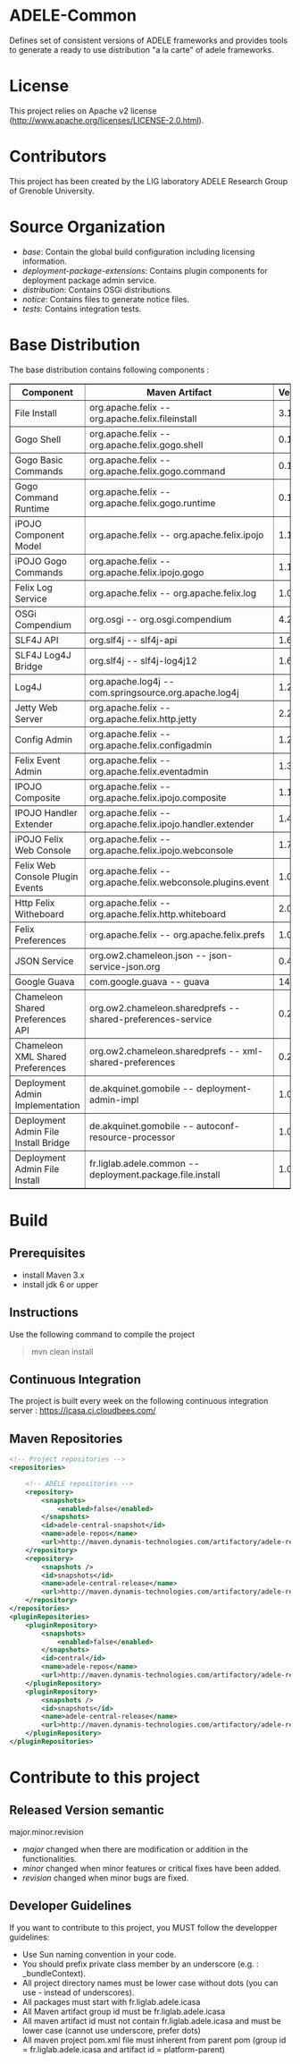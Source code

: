 ADELE-Common
============

Defines set of consistent versions of ADELE frameworks and provides tools to generate a ready to use distribution
"a la carte" of adele frameworks.

License
=====

This project relies on Apache v2 license (<http://www.apache.org/licenses/LICENSE-2.0.html>).

Contributors
=====

This project has been created by the LIG laboratory ADELE Research Group of Grenoble University.

Source Organization
====

- _base_: Contain the global build configuration including licensing information.
- _deployment-package-extensions_: Contains plugin components for deployment package admin service.
- _distribution_: Contains OSGi distributions.
- _notice_: Contains files to generate notice files.
- _tests_: Contains integration tests.

Base Distribution
============

The base distribution contains following components :

<table cellpadding="2" cellspacing="0" border="1">
<tr>
  <th>Component</th>
  <th>Maven Artifact</th>
  <th>Version</th>
</tr>
<tr>
  <td>File Install</td>
  <td>org.apache.felix -- org.apache.felix.fileinstall</td>
  <td>3.1.4</td>
</tr>
<tr>
  <td>Gogo Shell</td>
  <td>org.apache.felix -- org.apache.felix.gogo.shell</td>
  <td>0.10.0</td>
</tr>
<tr>
  <td>Gogo Basic Commands</td>
  <td>org.apache.felix -- org.apache.felix.gogo.command</td>
  <td>0.12.0</td>
</tr>
<tr>
  <td>Gogo Command Runtime</td>
  <td>org.apache.felix -- org.apache.felix.gogo.runtime</td>
  <td>0.10.0</td>
</tr>
<tr>
  <td>iPOJO Component Model</td>
  <td>org.apache.felix -- org.apache.felix.ipojo</td>
  <td>1.10.1</td>
</tr>
<tr>
  <td>iPOJO Gogo Commands</td>
  <td>org.apache.felix -- org.apache.felix.ipojo.gogo</td>
  <td>1.10.1</td>
</tr>
<tr>
  <td>Felix Log Service</td>
  <td>org.apache.felix -- org.apache.felix.log</td>
  <td>1.0.1</td>
</tr>
<tr>
  <td>OSGi Compendium</td>
  <td>org.osgi -- org.osgi.compendium</td>
  <td>4.2.0</td>
</tr>
<tr>
  <td>SLF4J API</td>
  <td>org.slf4j -- slf4j-api</td>
  <td>1.6.4</td>
</tr>
<tr>
  <td>SLF4J Log4J Bridge</td>
  <td>org.slf4j -- slf4j-log4j12</td>
  <td>1.6.4</td>
</tr>
<tr>
  <td>Log4J</td>
  <td>org.apache.log4j -- com.springsource.org.apache.log4j</td>
  <td>1.2.16</td>
</tr>
<tr>
  <td>Jetty Web Server</td>
  <td>org.apache.felix -- org.apache.felix.http.jetty</td>
  <td>2.2.0</td>
</tr>
<tr>
  <td>Config Admin</td>
  <td>org.apache.felix -- org.apache.felix.configadmin</td>
  <td>1.2.8</td>
</tr>
<tr>
  <td>Felix Event Admin</td>
  <td>org.apache.felix -- org.apache.felix.eventadmin</td>
  <td>1.3.0</td>
</tr>
<tr>
  <td>IPOJO Composite</td>
  <td>org.apache.felix -- org.apache.felix.ipojo.composite</td>
  <td>1.10.1</td>
</tr>
<tr>
  <td>IPOJO Handler Extender</td>
  <td>org.apache.felix -- org.apache.felix.ipojo.handler.extender</td>
  <td>1.4.0</td>
</tr>
<tr>
  <td>iPOJO Felix Web Console</td>
  <td>org.apache.felix -- org.apache.felix.ipojo.webconsole</td>
  <td>1.7.0</td>
</tr>
<tr>
  <td>Felix Web Console Plugin Events</td>
  <td>org.apache.felix -- org.apache.felix.webconsole.plugins.event</td>
  <td>1.0.2</td>
</tr>
<tr>
  <td>Http Felix Witheboard</td>
  <td>org.apache.felix -- org.apache.felix.http.whiteboard</td>
  <td>2.0.4</td>
</tr>
<tr>
  <td>Felix Preferences</td>
  <td>org.apache.felix -- org.apache.felix.prefs</td>
  <td>1.0.4</td>
</tr>
<tr>
  <td>JSON Service</td>
  <td>org.ow2.chameleon.json -- json-service-json.org</td>
  <td>0.4.0</td>
</tr>
<tr>
  <td>Google Guava</td>
  <td>com.google.guava -- guava</td>
  <td>14.0.1</td>
</tr>
<tr>
  <td>Chameleon Shared Preferences API</td>
  <td>org.ow2.chameleon.sharedprefs -- shared-preferences-service</td>
  <td>0.2.0</td>
</tr>
<tr>
  <td>Chameleon XML Shared Preferences</td>
  <td>org.ow2.chameleon.sharedprefs -- xml-shared-preferences</td>
  <td>0.2.0</td>
</tr>
<tr>
  <td>Deployment Admin Implementation</td>
  <td>de.akquinet.gomobile -- deployment-admin-impl</td>
  <td>1.0.2</td>
</tr>
<tr>
  <td>Deployment Admin File Install Bridge</td>
  <td>de.akquinet.gomobile -- autoconf-resource-processor</td>
  <td>1.0.2</td>
</tr>
<tr>
  <td>Deployment Admin File Install</td>
  <td>fr.liglab.adele.common -- deployment.package.file.install</td>
  <td>1.0.2</td>
</tr>

</table>


Build
=====

Prerequisites
-----

- install Maven 3.x
- install jdk 6 or upper

Instructions
----

Use the following command to compile the project
> mvn clean install

Continuous Integration
----

The project is built every week on the following continuous integration server :
<https://icasa.ci.cloudbees.com/>

Maven Repositories
----

```xml
<!-- Project repositories -->
<repositories>

    <!-- ADELE repositories -->
    <repository>
        <snapshots>
            <enabled>false</enabled>
        </snapshots>
        <id>adele-central-snapshot</id>
        <name>adele-repos</name>
        <url>http://maven.dynamis-technologies.com/artifactory/adele-repos</url>
    </repository>
    <repository>
        <snapshots />
        <id>snapshots</id>
        <name>adele-central-release</name>
        <url>http://maven.dynamis-technologies.com/artifactory/adele-repos</url>
    </repository>
</repositories>
<pluginRepositories>
    <pluginRepository>
        <snapshots>
            <enabled>false</enabled>
        </snapshots>
        <id>central</id>
        <name>adele-repos</name>
        <url>http://maven.dynamis-technologies.com/artifactory/adele-repos</url>
    </pluginRepository>
    <pluginRepository>
        <snapshots />
        <id>snapshots</id>
        <name>adele-central-release</name>
        <url>http://maven.dynamis-technologies.com/artifactory/adele-repos</url>
    </pluginRepository>
</pluginRepositories>
```

Contribute to this project
====

Released Version semantic
----

 major.minor.revision

 * _major_ changed when there are modification or addition in the functionalities.
 * _minor_ changed when minor features or critical fixes have been added.
 * _revision_ changed when minor bugs are fixed.

Developer Guidelines
----

If you want to contribute to this project, you MUST follow the developper guidelines:
- Use Sun naming convention in your code.
- You should prefix private class member by an underscore (e.g. : _bundleContext).
- All project directory names must be lower case without dots (you can use - instead of underscores).
- All packages must start with fr.liglab.adele.icasa
- All Maven artifact group id must be fr.liglab.adele.icasa
- All maven artifact id must not contain fr.liglab.adele.icasa and must be lower case (cannot use underscore, prefer dots)
- All maven project pom.xml file must inherent from parent pom (group id = fr.liglab.adele.icasa and artifact id = platform-parent)
